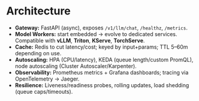 # Architecture

- **Gateway:** FastAPI (async), exposes `/v1/llm/chat`, `/healthz`, `/metrics`.
- **Model Workers:** start embedded -> evolve to dedicated services. Compatible with **vLLM**, **Triton**, **KServe**, **TorchServe**.
- **Cache:** Redis to cut latency/cost; keyed by input+params; TTL 5–60m depending on use.
- **Autoscaling:** HPA (CPU/latency), KEDA (queue length/custom PromQL), node autoscaling (Cluster Autoscaler/Karpenter).
- **Observability:** Prometheus metrics + Grafana dashboards; tracing via OpenTelemetry -> Jaeger.
- **Resilience:** Liveness/readiness probes, rolling updates, load shedding (queue caps/timeouts).
